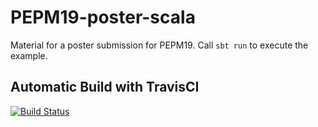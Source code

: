 # PEPM19-poster-scala

Material for a poster submission for PEPM19.
Call `sbt run` to execute the example.

## Automatic Build with TravisCI
[![Build Status](https://travis-ci.org/tdauth/PEPM19-poster-scala.svg?branch=master)](https://travis-ci.org/tdauth/PEPM19-poster-scala)
